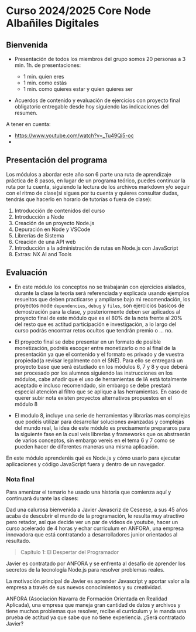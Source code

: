 # Curso 2024/2025 Core Node Albañiles Digitales

## Bienvenida

- Presentación de todos los miembros del grupo somos 20 personas a 3 min. 1h. de presentaciones:

  - 1 min. quien eres
  - 1 min. como estás
  - 1 min. como quieres estar y quien quieres ser

- Acuerdos de contenido y evaluación de ejercicios con proyecto final obligatorio entregable desde hoy siguiendo las indicaciones del resumen.

A tener en cuenta:

- https://www.youtube.com/watch?v=_Tu49Qi5-oc
-

## Presentación del programa

Los módulos a abordar este año son 6 parte una ruta de aprendizaje práctica de 8 pasos, en lugar de un programa teórico, puedes continuar la ruta por tu cuenta, siguiendo la lectura de los archivos markdown y/o seguir con el ritmo de clase(si sigues por tu cuenta y quieres consultar dudas, tendrás que hacerlo en horario de tutorías o fuera de clase):

1. Introducción de contenidos del curso
2. Introducción a Node
3. Creación de un proyecto Node.js
4. Depuración en Node y VSCode
5. Librerías de Sistema
6. Creación de una API web
7. Introducción a la administración de rutas en Node.js con JavaScript
8. Extras: NX AI and Tools

## Evaluación

- En este módulo los conceptos no se trabajarán con ejercicios aislados, durante la clase la teoría será referenciada y explicada usando ejemplos resueltos que deben practicarse y ampliarse bajo mi recomendación, los proyectos node `dependencies`, `debug` y `files`, son ejercicios basicos de demostración para la clase, y posteriormente deben ser aplicados al proyecto final de este módulo que es el 80% de la nota frente al 20% del resto que es actitud participación e investigación, a lo largo del curso podrás encontrar retos ocultos que tendrán premio o ... no.

- El proyecto final se debe presentar en un formato de posible monetización, podréis escoger entre monetizarlo o no al final de la presentación ya que el contenido y el formato es privado y de vuestra propiedad(a revisar legalmente con el SNE). Para ello se entregará un proyecto base que será estudiado en los módulos 6, 7 y 8 y que deberá ser procesado por los alumnos siguiendo las instrucciones en los módulos, cabe añadir que el uso de herramientas de IA está totalmente aceptado e incluso recomendado, sin embargo se debe prestará especial atención al filtro que se aplique a las herramientas. En caso de querer subir nota existen proyectos alternativos propuestos en el módulo 8

- El modulo 8, incluye una serie de herramientas y librarías mas complejas que podéis utilizar para desarrollar soluciones avanzadas y complejas del mundo real, la idea de este módulo es precisamente prepararos para la siguiente fase en la cual veis librerías y frameworks que os abstraerán de varios conceptos, sin embargo vereis en el tema 6 y 7 como se pueden hacer de diferentes maneras una misma aplicación.

En este módulo aprenderéis qué es Node.js y cómo usarlo para ejecutar aplicaciones y código JavaScript fuera y dentro de un navegador.

### Nota final

Para amenizar el temario he usado una historia que comienza aquí y continuará durante las clases:

Dad una calurosa bienvenida a Javier Javascriz de Ceseese, a sus 45 años acaba de descubrir el mundo de la programación, le resulta muy atractivo pero retador, así que decide ver un par de videos de youtube, hacer un curso acelerado de 4 horas y echar curriculum en ANFORA, una empresa innovadora que está contratando a desarrolladores junior orientados al resultado.

> Capítulo 1: El Despertar del Programador

Javier es contratado por ANFORA y se enfrenta al desafío de aprender los secretos de la tecnología Node.js para resolver problemas reales.

La motivación principal de Javier es aprender Javascript y aportar valor a la empresa a través de sus nuevos conocimientos y su creatividad.

ANFORA (Asociación Navarra de Formación Orientada en Realidad Aplicada), una empresa que maneja gran cantidad de datos y archivos y tiene muchos problemas que resolver, recibe el curriculum y le manda una prueba de actitud ya que sabe que no tiene experiencia. ¿Será contratado Javier?
